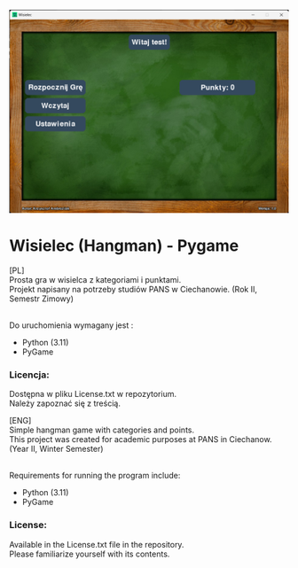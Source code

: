 ![IMG](Hangman.png)
# Wisielec (Hangman) - Pygame
 [PL] <br>
 Prosta gra w wisielca z kategoriami i punktami.<br>
 Projekt napisany na potrzeby studiów PANS w Ciechanowie. (Rok II, Semestr Zimowy)<br> <br>
 
 Do uruchomienia wymagany jest :<br>
 - Python (3.11)<br>
 - PyGame<br>
 
 ### Licencja: <br>
 Dostępna w pliku License.txt w repozytorium. <br>
 Należy zapoznać się z treścią. <br>

 [ENG] <br>
 Simple hangman game with categories and points. <br>
 This project was created for academic purposes at PANS in Ciechanow. (Year II, Winter Semester) <br> <br>

 Requirements for running the program include: <br>
 - Python (3.11) <br>
 - PyGame <br>
 
 ### License:
 Available in the License.txt file in the repository. <br>
 Please familiarize yourself with its contents. <br>